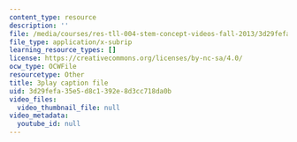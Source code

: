 ```yaml
---
content_type: resource
description: ''
file: /media/courses/res-tll-004-stem-concept-videos-fall-2013/3d29fefa35e5d8c1392e8d3cc718da0b_Zg6wQdMFO2c.srt
file_type: application/x-subrip
learning_resource_types: []
license: https://creativecommons.org/licenses/by-nc-sa/4.0/
ocw_type: OCWFile
resourcetype: Other
title: 3play caption file
uid: 3d29fefa-35e5-d8c1-392e-8d3cc718da0b
video_files:
  video_thumbnail_file: null
video_metadata:
  youtube_id: null
---
```

